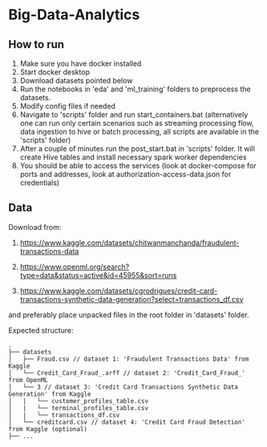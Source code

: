 # Big-Data-Analytics

## How to run

1. Make sure you have docker installed
2. Start docker desktop
3. Download datasets pointed below
4. Run the notebooks in 'eda' and 'ml_training' folders to preprocess the datasets.
4. Modify config files if needed
5. Navigate to 'scripts' folder and run start_containers.bat (alternatively one can run only certain scenarios such as streaming processing flow, data ingestion to hive or batch processing, all scripts are available in the 'scripts' folder)
6. After a couple of minutes run the post_start.bat in 'scripts' folder. It will create Hive tables and install necessary spark worker dependencies
6. You should be able to access the services (look at docker-compose for ports and addresses, look at authorization-access-data.json for credentials)

## Data

Download from:

1. https://www.kaggle.com/datasets/chitwanmanchanda/fraudulent-transactions-data

2. https://www.openml.org/search?type=data&status=active&id=45955&sort=runs

3. https://www.kaggle.com/datasets/cgrodrigues/credit-card-transactions-synthetic-data-generation?select=transactions_df.csv

and preferably place unpacked files in the root folder in 'datasets' folder.

Expected structure:
```
.  
├── datasets  
│   ├── Fraud.csv // dataset 1: 'Fraudulent Transactions Data' from Kaggle  
│   └── Credit_Card_Fraud_.arff // dataset 2: 'Credit_Card_Fraud_' from OpenML  
│   └── 3 // dataset 3: 'Credit Card Transactions Synthetic Data Generation' from Kaggle  
│   |   └── customer_profiles_table.csv  
│   |   └── terminal_profiles_table.csv  
│   |   └── transactions_df.csv  
│   └── creditcard.csv // dataset 4: 'Credit Card Fraud Detection' from Kaggle (optional)  
├── ...  
```